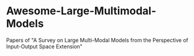 # Awesome-Large-Multimodal-Models
Papers of "A Survey on Large Multi-Modal Models from the Perspective of Input-Output Space Extension"
